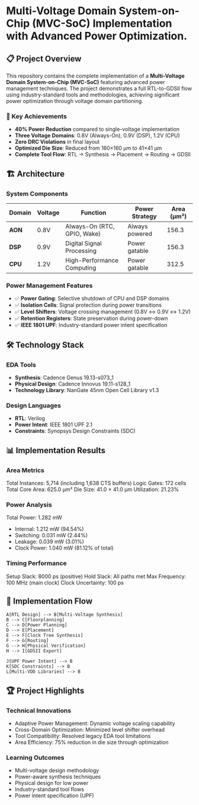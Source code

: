 # Multi-Voltage Domain System-on-Chip (MVC-SoC) Implementation with Advanced Power Optimization.

## 📋 Project Overview

This repository contains the complete implementation of a **Multi-Voltage Domain System-on-Chip (MVC-SoC)** featuring advanced power management techniques. The project demonstrates a full RTL-to-GDSII flow using industry-standard tools and methodologies, achieving significant power optimization through voltage domain partitioning.

### 🎯 Key Achievements

- **40% Power Reduction** compared to single-voltage implementation
- **Three Voltage Domains**: 0.8V (Always-On), 0.9V (DSP), 1.2V (CPU)
- **Zero DRC Violations** in final layout
- **Optimized Die Size**: Reduced from 160×160 μm to 41×41 μm
- **Complete Tool Flow**: RTL → Synthesis → Placement → Routing → GDSII

## 🏗️ Architecture

### System Components

| Domain | Voltage | Function | Power Strategy | Area (μm²) |
|--------|---------|----------|----------------|------------|
| **AON** | 0.8V | Always-On (RTC, GPIO, Wake) | Always powered | 156.3 |
| **DSP** | 0.9V | Digital Signal Processing | Power gatable | 156.3 |
| **CPU** | 1.2V | High-Performance Computing | Power gatable | 312.5 |

### Power Management Features

- ✅ **Power Gating**: Selective shutdown of CPU and DSP domains
- ✅ **Isolation Cells**: Signal protection during power transitions
- ✅ **Level Shifters**: Voltage crossing management (0.8V ↔ 0.9V ↔ 1.2V)
- ✅ **Retention Registers**: State preservation during power-down
- ✅ **IEEE 1801 UPF**: Industry-standard power intent specification

## 🛠️ Technology Stack

### EDA Tools
- **Synthesis**: Cadence Genus 19.13-s073_1
- **Physical Design**: Cadence Innovus 19.11-s128_1
- **Technology Library**: NanGate 45nm Open Cell Library v1.3

### Design Languages
- **RTL**: Verilog
- **Power Intent**: IEEE 1801 UPF 2.1
- **Constraints**: Synopsys Design Constraints (SDC)

## 📊 Implementation Results

### Area Metrics
Total Instances:     5,714 (including 1,638 CTS buffers)
Logic Gates:         172 cells
Total Core Area:     625.0 μm²
Die Size:           41.0 × 41.0 μm
Utilization:        21.23%

### Power Analysis
Total Power:        1.282 mW
- Internal:       1.212 mW (94.54%)
- Switching:      0.031 mW (2.44%)
- Leakage:        0.039 mW (3.01%)
- Clock Power:        1.040 mW (81.12% of total)

### Timing Performance
Setup Slack:        8000 ps (positive)
Hold Slack:         All paths met
Max Frequency:      100 MHz (main clock)
Clock Uncertainty:  100 ps

## 📝 Implementation Flow
    A[RTL Design] --> B[Multi-Voltage Synthesis]
    B --> C[Floorplanning]
    C --> D[Power Planning]
    D --> E[Placement]
    E --> F[Clock Tree Synthesis]
    F --> G[Routing]
    G --> H[Physical Verification]
    H --> I[GDSII Export]
    
    J[UPF Power Intent] --> B
    K[SDC Constraints] --> B
    L[Multi-VDD Libraries] --> B

## 🏆 Project Highlights
### Technical Innovations

- Adaptive Power Management: Dynamic voltage scaling capability
- Cross-Domain Optimization: Minimized level shifter overhead
- Tool Compatibility: Resolved legacy EDA tool limitations
- Area Efficiency: 75% reduction in die size through optimization

### Learning Outcomes

- Multi-voltage design methodology
- Power-aware synthesis techniques
- Physical design for low power
- Industry-standard tool flows
- Power intent specification (UPF)

